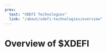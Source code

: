 ```yaml
---
prev:
  text: "XDEFI Technologies"
  link: "/about/xdefi-technologies/overview"
---
```


# Overview of $XDEFI

